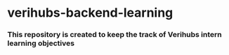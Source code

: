 # verihubs-backend-learning

### This repository is created to keep the track of Verihubs intern learning objectives 
